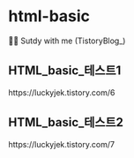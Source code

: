 # html-basic
✍🏻 Sutdy with me (TistoryBlog_)
<h2>HTML_basic_테스트1</h2>
https://luckyjek.tistory.com/6
<br>

<h2>HTML_basic_테스트2</h2>
https://luckyjek.tistory.com/7
